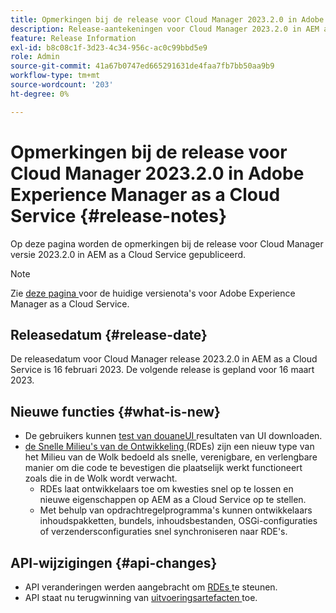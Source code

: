 ```yaml
---
title: Opmerkingen bij de release voor Cloud Manager 2023.2.0 in Adobe Experience Manager as a Cloud Service
description: Release-aantekeningen voor Cloud Manager 2023.2.0 in AEM as a Cloud Service.
feature: Release Information
exl-id: b8c08c1f-3d23-4c34-956c-ac0c99bbd5e9
role: Admin
source-git-commit: 41a67b0747ed665291631de4faa7fb7bb50aa9b9
workflow-type: tm+mt
source-wordcount: '203'
ht-degree: 0%

---
```


# Opmerkingen bij de release voor Cloud Manager 2023.2.0 in Adobe Experience Manager as a Cloud Service {#release-notes}

Op deze pagina worden de opmerkingen bij de release voor Cloud Manager versie 2023.2.0 in AEM as a Cloud Service gepubliceerd.

>[!NOTE]
>
>Zie [ deze pagina ](/help/release-notes/release-notes-cloud/release-notes-current.md) voor de huidige versienota&#39;s voor Adobe Experience Manager as a Cloud Service.

## Releasedatum {#release-date}

De releasedatum voor Cloud Manager release 2023.2.0 in AEM as a Cloud Service is 16 februari 2023. De volgende release is gepland voor 16 maart 2023.

## Nieuwe functies {#what-is-new}

* De gebruikers kunnen [ test van douaneUI ](/help/implementing/cloud-manager/ui-testing.md) resultaten van UI downloaden.
* [ de Snelle Milieu&#39;s van de Ontwikkeling ](/help/implementing/developing/introduction/rapid-development-environments.md) (RDEs) zijn een nieuw type van het Milieu van de Wolk bedoeld als snelle, verenigbare, en verlengbare manier om die code te bevestigen die plaatselijk werkt functioneert zoals die in de Wolk wordt verwacht.
   * RDEs laat ontwikkelaars toe om kwesties snel op te lossen en nieuwe eigenschappen op AEM as a Cloud Service op te stellen.
   * Met behulp van opdrachtregelprogramma&#39;s kunnen ontwikkelaars inhoudspakketten, bundels, inhoudsbestanden, OSGi-configuraties of verzendersconfiguraties snel synchroniseren naar RDE&#39;s.

## API-wijzigingen {#api-changes}

* API veranderingen werden aangebracht om [ RDEs ](https://developer.adobe.com/experience-cloud/cloud-manager/reference/api/#tag/Rapid-Development-Environments) te steunen.
* API staat nu terugwinning van [ uitvoeringsartefacten ](https://developer.adobe.com/experience-cloud/cloud-manager/reference/api/#tag/Execution-Artifacts) toe.
